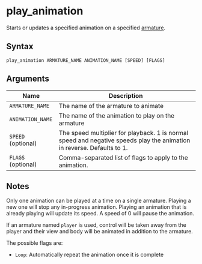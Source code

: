 # play_animation

Starts or updates a specified animation on a specified
[armature](../level_objects/anim.md).

## Syntax

```
play_animation ARMATURE_NAME ANIMATION_NAME [SPEED] [FLAGS]
```

## Arguments

| Name               | Description                                                                                                            |
| ------------------ | ---------------------------------------------------------------------------------------------------------------------- |
| `ARMATURE_NAME`    | The name of the armature to animate                                                                                    |
| `ANIMATION_NAME`   | The name of the animation to play on the armature                                                                      |
| `SPEED` (optional) | The speed multiplier for playback. 1 is normal speed and negative speeds play the animation in reverse. Defaults to 1. |
| `FLAGS` (optional) | Comma-separated list of flags to apply to the animation.                                                               |

## Notes

Only one animation can be played at a time on a single armature. Playing a new
one will stop any in-progress animation. Playing an animation that is already
playing will update its speed. A speed of 0 will pause the animation.

If an armature named `player` is used, control will be taken away from the
player and their view and body will be animated in addition to the armature.

The possible flags are:
* `Loop`: Automatically repeat the animation once it is complete
